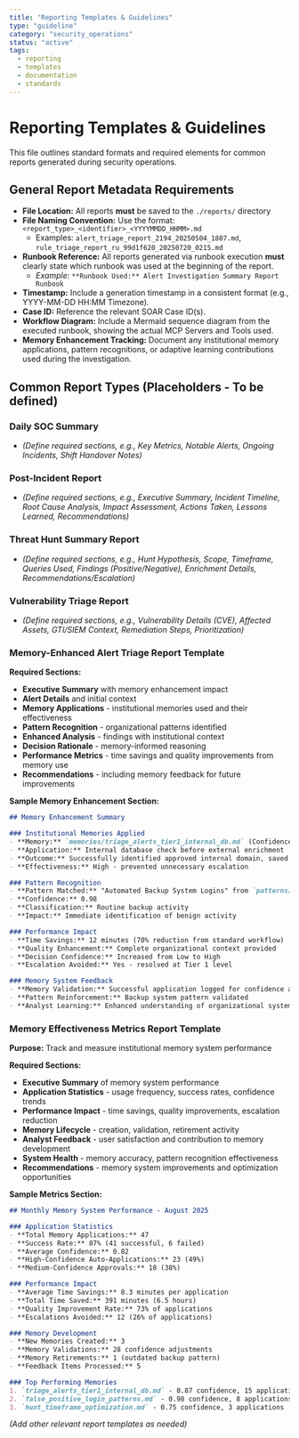 ```yaml
---
title: "Reporting Templates & Guidelines"
type: "guideline"
category: "security_operations"
status: "active"
tags:
  - reporting
  - templates
  - documentation
  - standards
---
```


# Reporting Templates & Guidelines

This file outlines standard formats and required elements for common reports generated during security operations.

## General Report Metadata Requirements

*   **File Location:** All reports **must** be saved to the `./reports/` directory
*   **File Naming Convention:** Use the format: `<report_type>_<identifier>_<YYYYMMDD_HHMM>.md`
    *   Examples: `alert_triage_report_2194_20250504_1807.md`, `rule_triage_report_ru_99d1f620_20250720_0215.md`
*   **Runbook Reference:** All reports generated via runbook execution **must** clearly state which runbook was used at the beginning of the report.
    *   *Example:* `**Runbook Used:** Alert Investigation Summary Report Runbook`
*   **Timestamp:** Include a generation timestamp in a consistent format (e.g., YYYY-MM-DD HH:MM Timezone).
*   **Case ID:** Reference the relevant SOAR Case ID(s).
*   **Workflow Diagram:** Include a Mermaid sequence diagram from the executed runbook, showing the actual MCP Servers and Tools used.
*   **Memory Enhancement Tracking:** Document any institutional memory applications, pattern recognitions, or adaptive learning contributions used during the investigation.

## Common Report Types (Placeholders - To be defined)

### Daily SOC Summary

*   *(Define required sections, e.g., Key Metrics, Notable Alerts, Ongoing Incidents, Shift Handover Notes)*

### Post-Incident Report

*   *(Define required sections, e.g., Executive Summary, Incident Timeline, Root Cause Analysis, Impact Assessment, Actions Taken, Lessons Learned, Recommendations)*

### Threat Hunt Summary Report

*   *(Define required sections, e.g., Hunt Hypothesis, Scope, Timeframe, Queries Used, Findings (Positive/Negative), Enrichment Details, Recommendations/Escalation)*

### Vulnerability Triage Report

*   *(Define required sections, e.g., Vulnerability Details (CVE), Affected Assets, GTI/SIEM Context, Remediation Steps, Prioritization)*

### Memory-Enhanced Alert Triage Report Template

**Required Sections:**
- **Executive Summary** with memory enhancement impact
- **Alert Details** and initial context
- **Memory Applications** - institutional memories used and their effectiveness  
- **Pattern Recognition** - organizational patterns identified
- **Enhanced Analysis** - findings with institutional context
- **Decision Rationale** - memory-informed reasoning
- **Performance Metrics** - time savings and quality improvements from memory use
- **Recommendations** - including memory feedback for future improvements

**Sample Memory Enhancement Section:**
```markdown
## Memory Enhancement Summary

### Institutional Memories Applied
- **Memory:** `memories/triage_alerts_tier1_internal_db.md` (Confidence: 0.85)
- **Application:** Internal database check before external enrichment
- **Outcome:** Successfully identified approved internal domain, saved 12 minutes analysis time
- **Effectiveness:** High - prevented unnecessary escalation

### Pattern Recognition
- **Pattern Matched:** "Automated Backup System Logins" from `patterns/false_positive_login_patterns.md`
- **Confidence:** 0.98
- **Classification:** Routine backup activity
- **Impact:** Immediate identification of benign activity

### Performance Impact
- **Time Savings:** 12 minutes (70% reduction from standard workflow)
- **Quality Enhancement:** Complete organizational context provided
- **Decision Confidence:** Increased from Low to High
- **Escalation Avoided:** Yes - resolved at Tier 1 level

### Memory System Feedback
- **Memory Validation:** Successful application logged for confidence adjustment
- **Pattern Reinforcement:** Backup system pattern validated
- **Analyst Learning:** Enhanced understanding of organizational systems
```

### Memory Effectiveness Metrics Report Template

**Purpose:** Track and measure institutional memory system performance

**Required Sections:**
- **Executive Summary** of memory system performance
- **Application Statistics** - usage frequency, success rates, confidence trends
- **Performance Impact** - time savings, quality improvements, escalation reduction
- **Memory Lifecycle** - creation, validation, retirement activity
- **Analyst Feedback** - user satisfaction and contribution to memory development
- **System Health** - memory accuracy, pattern recognition effectiveness
- **Recommendations** - memory system improvements and optimization opportunities

**Sample Metrics Section:**
```markdown
## Monthly Memory System Performance - August 2025

### Application Statistics
- **Total Memory Applications:** 47
- **Success Rate:** 87% (41 successful, 6 failed)
- **Average Confidence:** 0.82
- **High-Confidence Auto-Applications:** 23 (49%)
- **Medium-Confidence Approvals:** 18 (38%)

### Performance Impact  
- **Average Time Savings:** 8.3 minutes per application
- **Total Time Saved:** 391 minutes (6.5 hours)
- **Quality Improvement Rate:** 73% of applications
- **Escalations Avoided:** 12 (26% of applications)

### Memory Development
- **New Memories Created:** 3
- **Memory Validations:** 28 confidence adjustments
- **Memory Retirements:** 1 (outdated backup pattern)
- **Feedback Items Processed:** 5

### Top Performing Memories
1. `triage_alerts_tier1_internal_db.md` - 0.87 confidence, 15 applications
2. `false_positive_login_patterns.md` - 0.98 confidence, 8 applications  
3. `hunt_timeframe_optimization.md` - 0.75 confidence, 3 applications
```

*(Add other relevant report templates as needed)*
